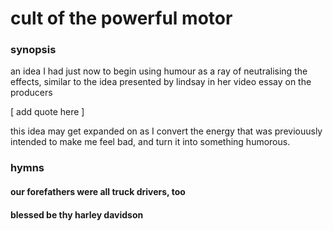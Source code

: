 # cult of the powerful motor

### synopsis

an idea I had just now to begin using humour as a ray of neutralising the effects, similar to the idea presented by lindsay in her video essay on the producers

[ add quote here ]

this idea may get expanded on as I convert the energy that was previouusly intended to make me feel bad, and turn it into something humorous.

### hymns

#### our forefathers were all truck drivers, too

#### blessed be thy harley davidson
